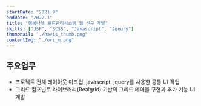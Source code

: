 ```yaml
---
startDate: "2021.9"
endDate: "2022.1"
title: "행복나래 물류관리시스템 웹 신규 개발"
skills: ["JSP", "SCSS", "Javascript", "Jqeury"]
thumbnail: "./havis_thumb.png"
contentImg: "./ori_m.png"
---
```


## 주요업무

- 프로젝트 전체 레이아웃 마크업, javascript, jquery를 사용한 공통 UI 작업
- 그리드 컴포넌트 라이브러리(Realgrid) 기반의 그리드 테이블 구현과 추가 기능 UI 개발
